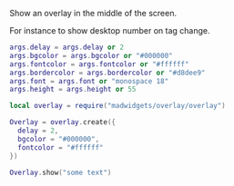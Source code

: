 Show an overlay in the middle of the screen.

For instance to show desktop number on tag change.

```lua
args.delay = args.delay or 2
args.bgcolor = args.bgcolor or "#000000"
args.fontcolor = args.fontcolor or "#ffffff"
args.bordercolor = args.bordercolor or "#d8dee9"
args.font = args.font or "monospace 18"
args.height = args.height or 55
```

```lua
local overlay = require("madwidgets/overlay/overlay")

Overlay = overlay.create({
  delay = 2,
  bgcolor = "#000000",
  fontcolor = "#ffffff"
})

Overlay.show("some text")
```